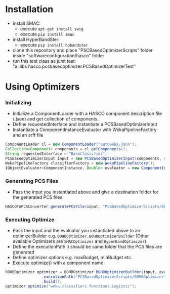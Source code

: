 # Installation
- install SMAC:
  - execute `apt-get install swig`
  - execute `pip install smac`
- install HyperBandSter:
  - execute `pip install hpbandster`
- clone this repository and place "PSCBasedOptimizerScripts" folder inside "softwareconfiguration/hasco" folder
- run this test class as junit test: "ai.libs.hasco.pcsbasedoptimizer.PCSBasedOptimizerTest"


# Using Optimizers
### Initializing
- Initialize a ComponentLoader with a HASCO component description file (.json) and get collection of components.
- Define requestedInterface and instantiate a PCSBasedOptimizerInput
- Instantiate a ComponentInstanceEvaluator with WekaPipelineFactory and an arff file
```java
ComponentLoader cl = new ComponentLoader("autoweka.json");
Collection<Component> components = cl.getComponents();
String requestedInterface = "BaseClassifier";
PCSBasedOptimizerInput input = new PCSBasedOptimizerInput(components, requestedInterface);
WekaPipelineFactory classifierFactory = new WekaPipelineFactory();
IObjectEvaluator<ComponentInstance, Double> evaluator = new ComponentInstanceEvaluator(classifierFactory, "testrsc/iris.arff");
```
### Generating PCS Files
- Pass the input you instantiated above and give a destination folder for the generated PCS files
```java
HASCOToPCSConverter.generatePCSFile(input, "PCSBasedOptimizerScripts/BOHBOptimizer/");
```

### Executing Optimize
- Pass the input and the evaluator you instantiated above to an optimizerBuilder e.g. `BOHBOptimizer.BOHBOptimizerBuilder` (Other available Optimizers are `SMACOptimizer` and `HyperBandOptimizer`)
- Define the executionPath it should be same folder that the PCS files are generated
- Define optimizer options e.g. maxBudget, minBudget etc.
- Execute optimize() with a component name
```java
BOHBOptimizer optimizer = BOHBOptimizer.BOHBOptimizerBuilder(input, evaluator)
				.executionPath("PCSBasedOptimizerScripts/BOHBOptimizer").maxBudget(230.0).minBudget(9.0).nIterations(4)
				.build();
optimizer.optimize("weka.classifiers.functions.Logistic");
``` 
